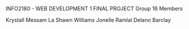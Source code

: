 



INFO2180 - WEB DEVELOPMENT 1
FINAL PROJECT Group 16 Members 


Krystall Messam
La Shawn Williams
Jonelle Ramlal
Delano Barclay
